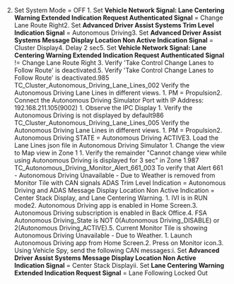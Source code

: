 2. Set System Mode = OFF 1. Set **Vehicle Network Signal: Lane Centering Warning Extended Indication Request Authenticated Signal** = Change Lane Route Right2. Set **Advanced Driver Assist Systems Trim Level Indication Signal** = Autonomous Driving3. Set **Advanced Driver Assist Systems Message Display Location Non Active Indication Signal** = Cluster Display4. Delay 2 sec5. Set **Vehicle Network Signal: Lane Centering Warning Extended Indication Request Authenticated Signal** != Change Lane Route Right 3. Verify 'Take Control Change Lanes to Follow Route' is deactivated.5. Verify 'Take Control Change Lanes to Follow Route' is deactivated.985 TC_Cluster_Autonomous_Driving_Lane_Lines_002 Verify the Autonomous Driving Lane Lines in different views. 1. PM = Propulsion2. Connect the Autonomous Driving Simulator Port with IP Address: 192.168.211.105(9002) 1. Observe the IPC Display 1. Verify the Autonomous Driving is not displayed by default986 TC_Cluster_Autonomous_Driving_Lane_Lines_005 Verify the Autonomous Driving Lane Lines in different views. 1. PM = Propulsion2. Autonomous Driving STATE = Autonomous Driving ACTIVE3. Load the Lane Lines json file in Autonomous Driving Simulator 1. Change the view to Map view in Zone 1 1. Verify the remainder "Cannot change view while using Autonomous Driving is displayed for 3 sec" in Zone 1.987 TC_Autonomous_Driving_Monitor_Alert_661_003 To verify that Alert 661 - Autonomous Driving Unavailable - Due to Weather is removed from Monitor Tile with CAN signals ADAS Trim Level Indication = Autonomous Driving and ADAS Message Display Location Non Active Indication = Center Stack Display, and Lane Centering Warning. 1. IVI is in RUN mode2. Autonomous Driving app is enabled in Home Screen.3. Autonomous Driving subscription is enabled in Back Office.4. FSA Autonomous Driving_State is NOT 0(Autonomous Driving_DISABLE) or 2(Autonomous Driving_ACTIVE).5. Current Monitor Tile is showing Autonomous Driving Unavailable - Due to Weather. 1. Launch Autonomous Driving app from Home Screen.2. Press on Monitor icon.3. Using Vehicle Spy, send the following CAN messages:i. Set **Advanced Driver Assist Systems Message Display Location Non Active Indication Signal** = Center Stack Displayii. Set **Lane Centering Warning Extended Indication Request Signal** = Lane Following Locked Out